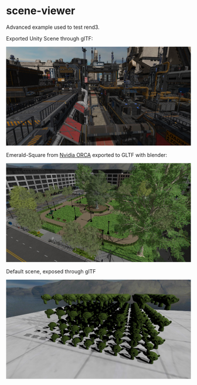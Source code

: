 # scene-viewer

Advanced example used to test rend3.

Exported Unity Scene through glTF:

![](scifi-base.jpg)

Emerald-Square from [Nvidia ORCA](https://developer.nvidia.com/orca) exported to GLTF with blender:

![](emerald-square.jpg)

Default scene, exposed through glTF

![](screenshot.jpg)